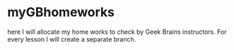 # myGBhomeworks
here I will allocate my home works to check by Geek Brains instructors. For every lesson I will create a separate branch.
